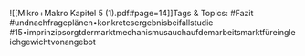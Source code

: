 
![[Mikro+Makro Kapitel 5 (1).pdf#page=14]]Tags & Topics:
   #Fazit
   #undnachfrageplänen•konkretesergebnisbeifallstudie
   #15•imprinzipsorgtdermarktmechanismusauchaufdemarbeitsmarktfüreingleichgewichtvonangebot